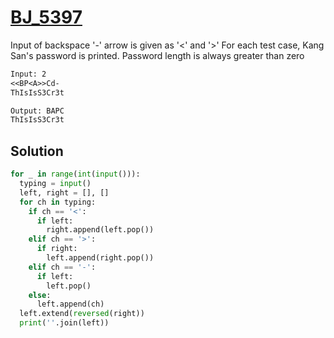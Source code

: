 # [BJ_5397](https://acmicpc.net/problem/5397)

Input of backspace '-' arrow is given as '<' and '>'
For each test case, Kang San's password is printed. Password length is always greater than zero

```txt
Input: 2
<<BP<A>>Cd-
ThIsIsS3Cr3t

Output: BAPC
ThIsIsS3Cr3t
```

## Solution

```py
for _ in range(int(input())):
  typing = input()
  left, right = [], []
  for ch in typing:
    if ch == '<':
      if left:
        right.append(left.pop())
    elif ch == '>':
      if right:
        left.append(right.pop())
    elif ch == '-':
      if left:
        left.pop()
    else:
      left.append(ch)
  left.extend(reversed(right))
  print(''.join(left))
```
